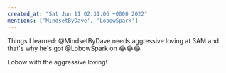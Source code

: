 ```yaml
---
created_at: "Sat Jun 11 02:31:06 +0000 2022"
mentions: ['MindsetByDave', 'LobowSpark']
---
```


Things I learned: @MindsetByDave needs aggressive loving at 3AM and that's why he's got @LobowSpark on 😂😂😂

Lobow with the aggressive loving!